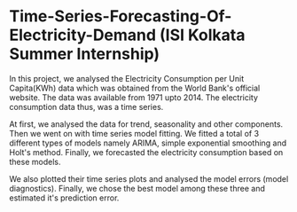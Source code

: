 # Time-Series-Forecasting-Of-Electricity-Demand (ISI Kolkata Summer Internship)
In this project, we analysed the Electricity Consumption per Unit Capita(KWh) data which was obtained from the World Bank's official website. The data was available from 1971 upto 2014. The electricity consumption data thus, was a time series. 

At first, we analysed the data for trend, seasonality and other components. Then we went on with time series model fitting. We fitted a total of 3 different types of models namely ARIMA, simple exponential smoothing and Holt's method. Finally, we forecasted the electricity consumption based on these models.

We also plotted their time series plots and analysed the model errors (model diagnostics). Finally, we chose the best model among these three and estimated it's prediction error.
